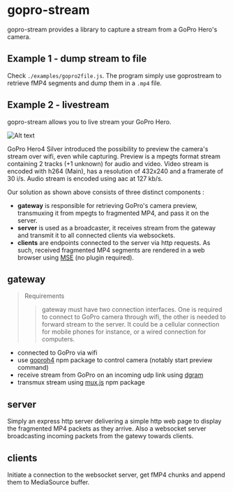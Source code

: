 # gopro-stream

gopro-stream provides a library to capture a stream from a GoPro Hero's camera. 

## Example 1 - dump stream to file
Check `./examples/gopro2file.js`. The program simply use goprostream to retrieve fMP4 segments and dump them in a `.mp4` file.

## Example 2 - livestream
gopro-stream allows you to live stream your GoPro Hero.

![Alt text](doc/architecture.png?raw=true "Overview")

GoPro Hero4 Silver introduced the possibility to preview the camera's stream over wifi, even while capturing. Preview is a mpegts format stream containing 2 tracks (+1 unknown) for audio and video. Video stream is encoded with h264 (Main), has a resolution of 432x240 and a framerate of 30 i/s. Audio stream is encoded using aac at 127 kb/s.

Our solution as shown above consists of three distinct components :
- __gateway__ is responsible for retrieving GoPro's camera preview, transmuxing it from mpegts to fragmented MP4, and pass it on the server.
- __server__ is used as a broadcaster, it receives stream from the gateway and transmit it to all connected clients via websockets.
- __clients__ are endpoints connected to the server via http requests. As such, received fragmented MP4 segments are rendered in a web browser using [MSE](http://www.w3.org/TR/media-source/) (no plugin required).

## gateway

> Requirements
>> gateway must have two connection interfaces. One is required to connect to GoPro camera through wifi, the other is needed to forward stream to the server. It could be a cellular connection for mobile phones for instance, or a wired connection for computers.

- connected to GoPro via wifi
- use [goproh4](https://github.com/citolen/goproh4) npm package to control camera (notably start preview command)
- receive stream from GoPro on an incoming udp link using [dgram](https://nodejs.org/api/dgram.html)
- transmux stream using [mux.js](https://github.com/videojs/mux.js) npm package

## server

Simply an express http server delivering a simple http web page to display the fragmented MP4 packets as they arrive. Also a websocket server broadcasting incoming packets from the gatewy towards clients.

## clients

Initiate a connection to the websocket server, get fMP4 chunks and append them to MediaSource buffer.